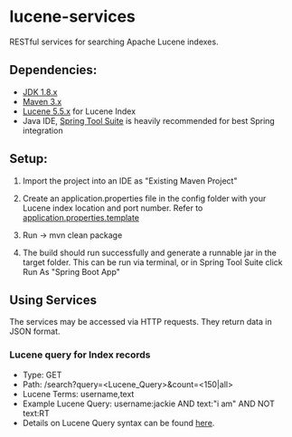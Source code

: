 # lucene-services
RESTful services for searching Apache Lucene indexes.

## Dependencies:
* [JDK 1.8.x](http://www.oracle.com/technetwork/java/javase/overview/index.html)
* [Maven 3.x](https://maven.apache.org/index.html)
* [Lucene 5.5.x](https://lucene.apache.org/core/5_5_0/) for Lucene Index
* Java IDE, [Spring Tool Suite](https://spring.io/tools) is heavily recommended for best Spring integration

## Setup:

1) Import the project into an IDE as "Existing Maven Project"

2) Create an application.properties file in the config folder with your Lucene index location and port number. Refer to [application.properties.template](config/application.properties.template)

3) Run -> mvn clean package

4) The build should run successfully and generate a runnable jar in the target folder. This can be run via terminal, or in Spring Tool Suite click Run As "Spring Boot App"

## Using Services
The services may be accessed via HTTP requests. They return data in JSON format.

### Lucene query for Index records
* Type: GET
* Path: /search?query=<Lucene_Query>&count=<150|all>
* Lucene Terms: username,text
* Example Lucene Query: username:jackie AND text:"i am" AND NOT text:RT  
* Details on Lucene Query syntax can be found [here](https://lucene.apache.org/core/2_9_4/queryparsersyntax.html).

